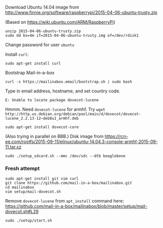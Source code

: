 Download Ubuntu 14.04 image from http://www.finnie.org/software/raspberrypi/2015-04-06-ubuntu-trusty.zip

(Based on https://wiki.ubuntu.com/ARM/RaspberryPi)

    unzip 2015-04-06-ubuntu-trusty.zip
    sudo dd bs=4m if=2015-04-06-ubuntu-trusty.img of=/dev/rdisk1

Change password for user `ubuntu`

Install `curl`:

    sudo apt-get install curl

Bootstrap Mail-in-a-box

    curl -s https://mailinabox.email/bootstrap.sh | sudo bash

Type in email address, hostname, and set country code.

    E: Unable to locate package dovecot-lucene

Hmmm. Need `dovecot-lucene` for armhf. Try `wget http://http.us.debian.org/debian/pool/main/d/dovecot/dovecot-lucene_2.2.13-12~deb8u1_armhf.deb`

    sudo apt-get install dovecot-core

(Also trying in parallel on BBB.)
Disk image from https://rcn-ee.com/rootfs/2015-09-11/elinux/ubuntu-14.04.3-console-armhf-2015-09-11.tar.xz

    sudo ./setup_sdcard.sh --mmc /dev/sdc --dtb beaglebone

### Fresh attempt ###

    sudo apt-get install git vim curl
    git clone https://github.com/mail-in-a-box/mailinabox.git
    cd mailinabox
    vim setup/mail-dovecot.sh

Remove `dovecot-lucene` from `apt_install` command here: https://github.com/mail-in-a-box/mailinabox/blob/master/setup/mail-dovecot.sh#L29

    sudo ./setup/start.sh


